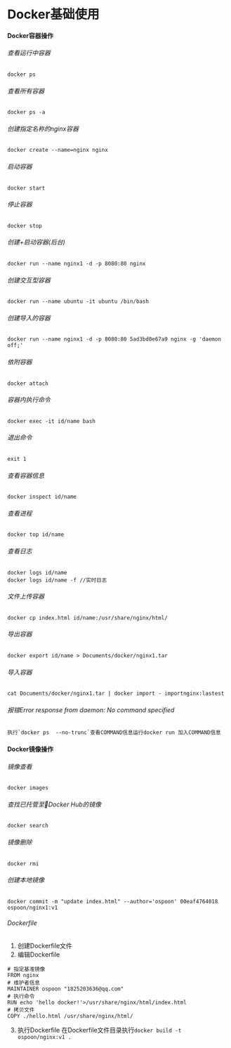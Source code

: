 # Docker基础使用

#### Docker容器操作
###### 查看运行中容器
```
docker ps
```
###### 查看所有容器
```
docker ps -a
```
###### 创建指定名称的nginx容器
```
docker create --name=nginx nginx
```
###### 启动容器
```
docker start
```
###### 停止容器
```
docker stop
```
###### 创建+启动容器(后台)
```
docker run --name nginx1 -d -p 8080:80 nginx
```
###### 创建交互型容器
```
docker run --name ubuntu -it ubuntu /bin/bash
```
###### 创建导入的容器
```
docker run --name nginx1 -d -p 8080:80 5ad3bd0e67a9 nginx -g 'daemon off;'
```
###### 依附容器
```
docker attach
```
###### 容器内执行命令
```
docker exec -it id/name bash
```
###### 退出命令
```
exit 1
```
###### 查看容器信息
```
docker inspect id/name
```
###### 查看进程
```
docker top id/name
```
###### 查看日志
```
docker logs id/name
docker logs id/name -f //实时日志
```
###### 文件上传容器
```
docker cp index.html id/name:/usr/share/nginx/html/
```
###### 导出容器
```
docker export id/name > Documents/docker/nginx1.tar
```
###### 导入容器
```
cat Documents/docker/nginx1.tar | docker import - importnginx:lastest
```
###### 报错Error response from daemon: No command specified
```
执行`docker ps  --no-trunc`查看COMMAND信息运行docker run 加入COMMAND信息
```

#### Docker镜像操作
###### 镜像查看
```
docker images
```
###### 查找已托管至Docker Hub的镜像
```
docker search
```
###### 镜像删除
```
docker rmi
```
###### 创建本地镜像
```
docker commit -m "update index.html" --author='ospoon' 00eaf4764018 ospoon/nginx1:v1
```
###### Dockerfile
1. 创建Dockerfile文件
2. 编辑Dockerfile
```
# 指定基准镜像
FROM nginx
# 维护者信息
MAINTAINER ospoon "1825203636@qq.com"
# 执行命令
RUN echo 'hello docker!'>/usr/share/nginx/html/index.html
# 拷贝文件
COPY ./hello.html /usr/share/nginx/html/
```
3. 执行Dockerfile
在Dockerfile文件目录执行`docker build -t ospoon/nginx:v1 .`
